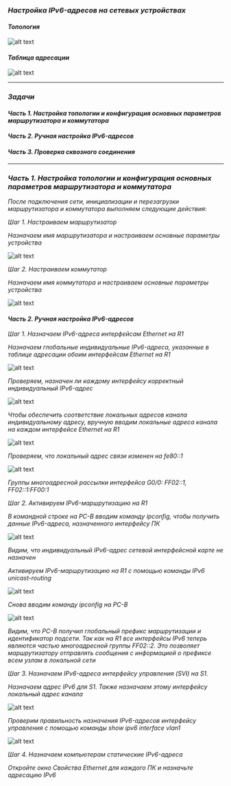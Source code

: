 ### *Настройка IPv6-адресов на сетевых устройствах*

#### *Топология*

![alt text](https://github.com/Eliminir/OTUSLABS/blob/Labs/LAB4/1.JPG)

#### *Таблица адресации*

![alt text](https://github.com/Eliminir/OTUSLABS/blob/Labs/LAB4/2.JPG)

___

### *Задачи*


 #### *Часть 1. Настройка топологии и конфигурация основных параметров маршрутизатора и коммутатора*
 
 #### *Часть 2. Ручная настройка IPv6-адресов*

 #### *Часть 3. Проверка сквозного соединения*
___

 ### *Часть 1. Настройка топологии и конфигурация основных параметров маршрутизатора и коммутатора*

 
 
*После подключения сети, инициализации и перезагрузки маршрутизатора и коммутатора выполняем следующие действия:*


*Шаг 1. Настраиваем маршрутизатор*


*Назначаем имя маршрутизатора и настраиваем основные параметры устройства*

 ![alt text](https://github.com/Eliminir/OTUSLABS/blob/Labs/LAB4/3.JPG)

*Шаг 2. Настраиваем коммутатор*


*Назначаем имя коммутатора и настраиваем основные параметры устройства*

 ![alt text](https://github.com/Eliminir/OTUSLABS/blob/Labs/LAB4/4.JPG)


 #### *Часть 2. Ручная настройка IPv6-адресов*

 *Шаг 1. Назначаем IPv6-адреса интерфейсам Ethernet на R1*

 *Назначаем глобальные индивидуальные IPv6-адреса, указанные в таблице адресации обоим интерфейсам Ethernet на R1*

 ![alt text](https://github.com/Eliminir/OTUSLABS/blob/Labs/LAB4/5.JPG)

 *Проверяем, назначен ли каждому интерфейсу корректный индивидуальный IPv6-адрес*

 ![alt text](https://github.com/Eliminir/OTUSLABS/blob/Labs/LAB4/6.JPG)
 

*Чтобы обеспечить соответствие локальных адресов канала индивидуальному адресу, вручную вводим локальные адреса канала на каждом интерфейсе Ethernet на R1*

 ![alt text](https://github.com/Eliminir/OTUSLABS/blob/Labs/LAB4/7.JPG)
 
 *Проверяем, что локальный адрес связи изменен на fe80::1*

  ![alt text](https://github.com/Eliminir/OTUSLABS/blob/Labs/LAB4/8.JPG)

 *Группы многоадресной рассылки интерфейса G0/0:  FF02::1, FF02::1:FF00:1*


 *Шаг 2. Активируем IPv6-маршрутизацию на R1*

 *В командной строке на PC-B вводим команду ipconfig, чтобы получить данные IPv6-адреса, назначенного интерфейсу ПК*
 
 ![alt text](https://github.com/Eliminir/OTUSLABS/blob/Labs/LAB4/9.JPG)

*Видим, что индивидуальный IPv6-адрес сетевой интерфейсной карте не назначен*

*Активируем IPv6-маршрутизацию на R1 с помощью команды IPv6 unicast-routing*


 ![alt text](https://github.com/Eliminir/OTUSLABS/blob/Labs/LAB4/10.JPG)
 

*Снова вводим команду ipconfig на PC-B*

 ![alt text](https://github.com/Eliminir/OTUSLABS/blob/Labs/LAB4/11.JPG)

  *Видим, что PC-B получил глобальный префикс маршрутизации и идентификатор подсети. Так как на R1 все интерфейсы IPv6 теперь являются частью многоадресной группы FF02::2. Это позволяет маршрутизатору отправлять сообщения с информацией о префиксе всем узлам в локальной сети*

 *Шаг 3. Назначаем IPv6-адреса интерфейсу управления (SVI) на S1.*

*Назначаем адрес IPv6 для S1. Также назначаем этому интерфейсу локальный адрес канала*
  
  
 ![alt text](https://github.com/Eliminir/OTUSLABS/blob/Labs/LAB4/12.JPG)

 *Проверим правильность назначения IPv6-адресов интерфейсу управления с помощью команды show ipv6 interface vlan1*

  ![alt text](https://github.com/Eliminir/OTUSLABS/blob/Labs/LAB4/13.JPG)

  *Шаг 4. Назначаем компьютерам статические IPv6-адреса*
  
  *Откройте окно Свойства Ethernet для каждого ПК и назначьте адресацию IPv6*


